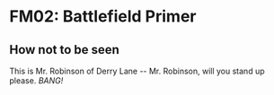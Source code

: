 # FM02: Battlefield Primer

## How not to be seen

This is Mr. Robinson of Derry Lane -- Mr. Robinson, will you stand up please. _BANG!_

